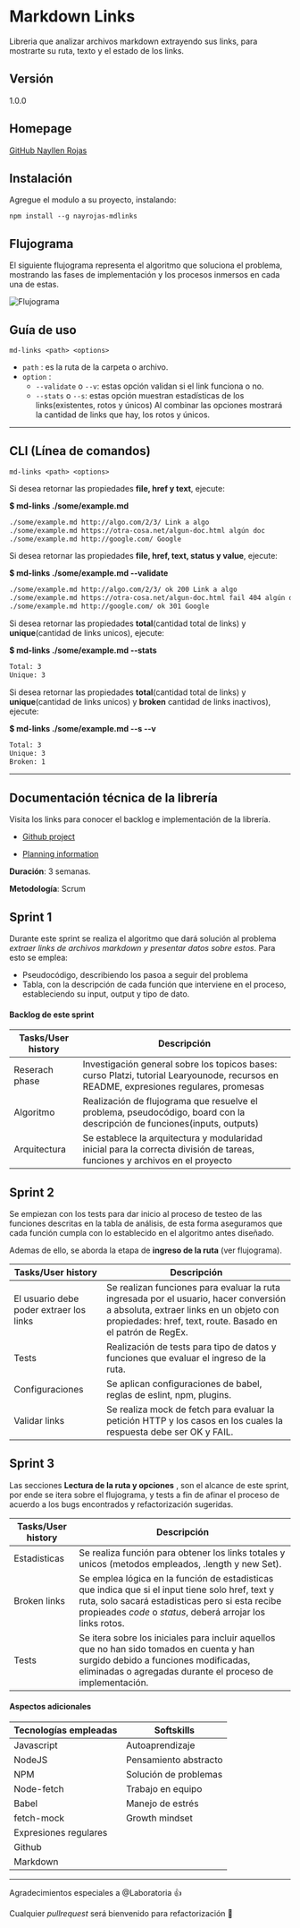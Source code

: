 # Markdown Links
Libreria que analizar archivos markdown extrayendo sus links, para mostrarte su ruta, texto y el estado de los links.

## Versión
1.0.0

## Homepage
[GitHub Nayllen Rojas](https://github.com/NayRojas/LIM008-fe-md-links)

## Instalación

 Agregue el modulo a su proyecto, instalando:
 ```
 npm install --g nayrojas-mdlinks
 ```
## Flujograma

El siguiente flujograma representa el algoritmo que soluciona el problema, mostrando las fases de implementación y los procesos inmersos en cada una de estas. 
 
![Flujograma](https://i.ibb.co/JKNVQDT/Diagram.png)

## Guía de uso
 ```
md-links <path> <options>
 ```
- `path` : es la ruta de la carpeta o archivo.
- `option` :
  - `--validate` o `--v`: estas opción validan si el link funciona o no.
  - `--stats` o `--s`: estas opción muestran estadísticas de los links(existentes, rotos y únicos)
Al combinar las opciones mostrará la cantidad de links que hay, los rotos y  únicos.
****
## CLI (Línea de comandos)
 ```
md-links <path> <options>
 ```
Si desea retornar las propiedades **file, href y text**, ejecute: 

**$ md-links ./some/example.md**
```sh
./some/example.md http://algo.com/2/3/ Link a algo
./some/example.md https://otra-cosa.net/algun-doc.html algún doc
./some/example.md http://google.com/ Google
```
Si desea retornar las propiedades **file, href, text, status y value**, ejecute:

**$ md-links ./some/example.md --validate**
```sh 
./some/example.md http://algo.com/2/3/ ok 200 Link a algo
./some/example.md https://otra-cosa.net/algun-doc.html fail 404 algún doc
./some/example.md http://google.com/ ok 301 Google
```
Si desea retornar las propiedades **total**(cantidad total de links) y **unique**(cantidad de links unicos), ejecute:

**$ md-links ./some/example.md --stats**
```sh
Total: 3
Unique: 3
```
Si desea retornar las propiedades **total**(cantidad total de links) y **unique**(cantidad de links unicos) y **broken** cantidad de links inactivos), ejecute:

**$ md-links ./some/example.md --s --v**
```sh
Total: 3
Unique: 3
Broken: 1
```
****
## Documentación técnica de la librería

Visita los links para conocer el backlog e implementación de la librería.

- [Github project](https://github.com/NayRojas/LIM008-fe-md-links/projects)

 - [Planning information](https://docs.google.com/spreadsheets/d/1eAMD6eJ9k9ZJn2w0CKtuIy3pLffx0ZV7R_EjKERzDj0/edit?usp=sharing)


**Duración**: 3 semanas.

**Metodología**: Scrum

## **Sprint 1**

Durante este sprint se realiza el algoritmo que dará solución al problema _extraer links de archivos markdown y presentar datos sobre estos_. Para esto se emplea:

- Pseudocódigo, describiendo los pasoa a seguir del problema
- Tabla, con la descripción de cada función que interviene en el proceso, estableciendo su input, output y tipo de dato.

#### Backlog de este sprint

Tasks/User history | Descripción
------------ | -------------
Reserach phase | Investigación general sobre los topicos bases: curso Platzi, tutorial Learyounode, recursos en README, expresiones regulares, promesas
Algoritmo | Realización de flujograma que resuelve el problema, pseudocódigo, board con la descripción de funciones(inputs, outputs)
Arquitectura | Se establece la arquitectura y modularidad inicial para la correcta división de tareas, funciones y archivos en el proyecto

## **Sprint 2**

Se empiezan con los tests para dar inicio al proceso de testeo de las funciones descritas en la tabla de análisis, de esta forma aseguramos que cada función cumpla con lo establecido en el algoritmo antes diseñado.

Ademas de ello, se aborda la etapa de **ingreso de la ruta** (ver flujograma).

Tasks/User history | Descripción
------------ | -------------
El usuario debe poder extraer los links | Se realizan funciones para evaluar la ruta ingresada por el usuario, hacer conversión a absoluta, extraer links en un objeto con propiedades: href, text, route. Basado en el patrón de RegEx.
Tests | Realización de tests para tipo de datos y funciones que evaluar el ingreso de la ruta. 
Configuraciones | Se aplican configuraciones de babel, reglas de eslint, npm, plugins.
Validar links | Se realiza mock de fetch para evaluar la petición HTTP y los casos en los cuales la respuesta debe ser OK y FAIL. 

## **Sprint 3**

Las secciones **Lectura de la ruta y opciones** , son el alcance de este sprint, por ende se itera sobre el flujograma, y tests a fin de afinar el proceso de acuerdo a los bugs encontrados y refactorización sugeridas.

Tasks/User history | Descripción
------------ | -------------
Estadisticas| Se realiza función para obtener los links totales y unicos (metodos empleados, .length y new Set).
Broken links | Se emplea lógica en la función de estadisticas que indica que si el input tiene solo href, text y ruta, solo sacará estadisticas pero si esta recibe propieades *code* o *status*, deberá arrojar los links rotos.
Tests | Se itera sobre los iniciales para incluir aquellos que no han sido tomados en cuenta y han surgido debido a funciones modificadas, eliminadas o agregadas durante el proceso de implementación.

#### Aspectos adicionales

Tecnologías empleadas | Softskills
------------ | -------------
Javascript | Autoaprendizaje
NodeJS | Pensamiento abstracto
NPM | Solución de problemas
Node-fetch | Trabajo en equipo
Babel | Manejo de estrés
fetch-mock  | Growth mindset
Expresiones regulares| 
Github| 
Markdown| 



****
Agradecimientos especiales a @Laboratoria :+1: 

Cualquier _pullrequest_  será bienvenido para refactorización :raising_hand:

